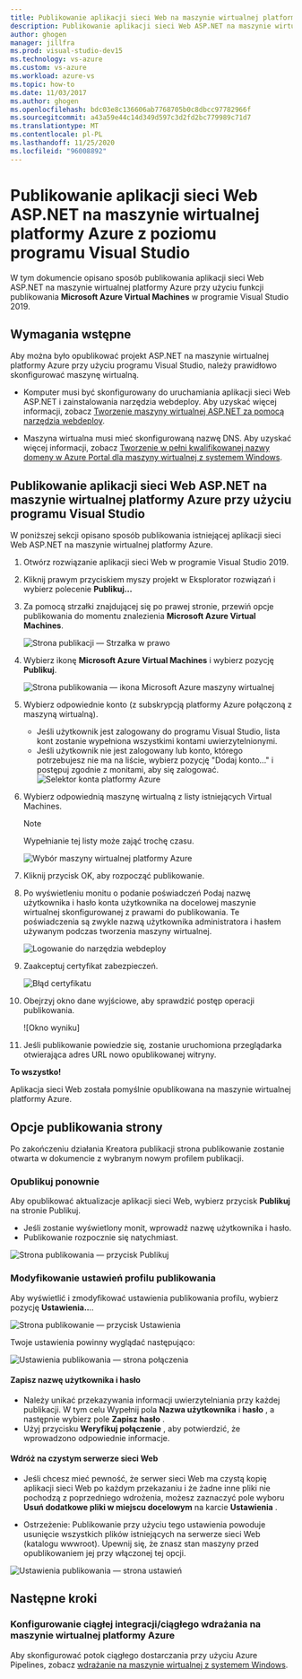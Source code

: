 ```yaml
---
title: Publikowanie aplikacji sieci Web na maszynie wirtualnej platformy Azure z poziomu programu Visual Studio
description: Publikowanie aplikacji sieci Web ASP.NET na maszynie wirtualnej platformy Azure z poziomu programu Visual Studio
author: ghogen
manager: jillfra
ms.prod: visual-studio-dev15
ms.technology: vs-azure
ms.custom: vs-azure
ms.workload: azure-vs
ms.topic: how-to
ms.date: 11/03/2017
ms.author: ghogen
ms.openlocfilehash: bdc03e8c136606ab7768705b0c8dbcc97782966f
ms.sourcegitcommit: a43a59e44c14d349d597c3d2fd2bc779989c71d7
ms.translationtype: MT
ms.contentlocale: pl-PL
ms.lasthandoff: 11/25/2020
ms.locfileid: "96008892"
---
```

# <a name="publish-an-aspnet-web-app-to-an-azure-vm-from-visual-studio"></a>Publikowanie aplikacji sieci Web ASP.NET na maszynie wirtualnej platformy Azure z poziomu programu Visual Studio

W tym dokumencie opisano sposób publikowania aplikacji sieci Web ASP.NET na maszynie wirtualnej platformy Azure przy użyciu funkcji publikowania **Microsoft Azure Virtual Machines** w programie Visual Studio 2019.  

## <a name="prerequisites"></a>Wymagania wstępne
Aby można było opublikować projekt ASP.NET na maszynie wirtualnej platformy Azure przy użyciu programu Visual Studio, należy prawidłowo skonfigurować maszynę wirtualną.

- Komputer musi być skonfigurowany do uruchamiania aplikacji sieci Web ASP.NET i zainstalowania narzędzia webdeploy. Aby uzyskać więcej informacji, zobacz [Tworzenie maszyny wirtualnej ASP.NET za pomocą narzędzia webdeploy](https://github.com/aspnet/Tooling/blob/AspNetVMs/docs/create-asp-net-vm-with-webdeploy.md).

- Maszyna wirtualna musi mieć skonfigurowaną nazwę DNS. Aby uzyskać więcej informacji, zobacz [Tworzenie w pełni kwalifikowanej nazwy domeny w Azure Portal dla maszyny wirtualnej z systemem Windows](portal-create-fqdn.md).

## <a name="publish-your-aspnet-web-app-to-the-azure-vm-using-visual-studio"></a>Publikowanie aplikacji sieci Web ASP.NET na maszynie wirtualnej platformy Azure przy użyciu programu Visual Studio
W poniższej sekcji opisano sposób publikowania istniejącej aplikacji sieci Web ASP.NET na maszynie wirtualnej platformy Azure.

1. Otwórz rozwiązanie aplikacji sieci Web w programie Visual Studio 2019.
2. Kliknij prawym przyciskiem myszy projekt w Eksplorator rozwiązań i wybierz polecenie **Publikuj...**
3. Za pomocą strzałki znajdującej się po prawej stronie, przewiń opcje publikowania do momentu znalezienia **Microsoft Azure Virtual Machines**.  

   ![Strona publikacji — Strzałka w prawo]

4. Wybierz ikonę **Microsoft Azure Virtual Machines** i wybierz pozycję **Publikuj**.

   ![Strona publikowania — ikona Microsoft Azure maszyny wirtualnej]

5. Wybierz odpowiednie konto (z subskrypcją platformy Azure połączoną z maszyną wirtualną).  
   - Jeśli użytkownik jest zalogowany do programu Visual Studio, lista kont zostanie wypełniona wszystkimi kontami uwierzytelnionymi.  
   - Jeśli użytkownik nie jest zalogowany lub konto, którego potrzebujesz nie ma na liście, wybierz pozycję "Dodaj konto..." i postępuj zgodnie z monitami, aby się zalogować.  
   ![Selektor konta platformy Azure]  

6. Wybierz odpowiednią maszynę wirtualną z listy istniejących Virtual Machines.

   > [!Note]
   > Wypełnianie tej listy może zająć trochę czasu.

   ![Wybór maszyny wirtualnej platformy Azure]

7. Kliknij przycisk OK, aby rozpocząć publikowanie.

8. Po wyświetleniu monitu o podanie poświadczeń Podaj nazwę użytkownika i hasło konta użytkownika na docelowej maszynie wirtualnej skonfigurowanej z prawami do publikowania. Te poświadczenia są zwykle nazwą użytkownika administratora i hasłem używanym podczas tworzenia maszyny wirtualnej.  

   ![Logowanie do narzędzia webdeploy]

9. Zaakceptuj certyfikat zabezpieczeń.

   ![Błąd certyfikatu]

10. Obejrzyj okno dane wyjściowe, aby sprawdzić postęp operacji publikowania.

    ![Okno wyniku]

11. Jeśli publikowanie powiedzie się, zostanie uruchomiona przeglądarka otwierająca adres URL nowo opublikowanej witryny.

**To wszystko!**

Aplikacja sieci Web została pomyślnie opublikowana na maszynie wirtualnej platformy Azure.

## <a name="publish-page-options"></a>Opcje publikowania strony

Po zakończeniu działania Kreatora publikacji strona publikowanie zostanie otwarta w dokumencie z wybranym nowym profilem publikacji.

### <a name="re-publish"></a>Opublikuj ponownie

Aby opublikować aktualizacje aplikacji sieci Web, wybierz przycisk **Publikuj** na stronie Publikuj.  
- Jeśli zostanie wyświetlony monit, wprowadź nazwę użytkownika i hasło.  
- Publikowanie rozpocznie się natychmiast.

![Strona publikowania — przycisk Publikuj]

### <a name="modify-publish-profile-settings"></a>Modyfikowanie ustawień profilu publikowania

Aby wyświetlić i zmodyfikować ustawienia publikowania profilu, wybierz pozycję **Ustawienia..**..  

![Strona publikowanie — przycisk Ustawienia]

Twoje ustawienia powinny wyglądać następująco:  

![Ustawienia publikowania — strona połączenia]

#### <a name="save-user-name-and-password"></a>Zapisz nazwę użytkownika i hasło
- Należy unikać przekazywania informacji uwierzytelniania przy każdej publikacji. W tym celu Wypełnij pola **Nazwa użytkownika** i **hasło** , a następnie wybierz pole **Zapisz hasło** .
- Użyj przycisku **Weryfikuj połączenie** , aby potwierdzić, że wprowadzono odpowiednie informacje.

#### <a name="deploy-to-clean-web-server"></a>Wdróż na czystym serwerze sieci Web

- Jeśli chcesz mieć pewność, że serwer sieci Web ma czystą kopię aplikacji sieci Web po każdym przekazaniu i że żadne inne pliki nie pochodzą z poprzedniego wdrożenia, możesz zaznaczyć pole wyboru **Usuń dodatkowe pliki w miejscu docelowym** na karcie **Ustawienia** .

- Ostrzeżenie: Publikowanie przy użyciu tego ustawienia powoduje usunięcie wszystkich plików istniejących na serwerze sieci Web (katalogu wwwroot). Upewnij się, że znasz stan maszyny przed opublikowaniem jej przy włączonej tej opcji. 

![Ustawienia publikowania — strona ustawień]

## <a name="next-steps"></a>Następne kroki

### <a name="set-up-cicd-for-automated-deployment-to-azure-vm"></a>Konfigurowanie ciągłej integracji/ciągłego wdrażania na maszynie wirtualnej platformy Azure

Aby skonfigurować potok ciągłego dostarczania przy użyciu Azure Pipelines, zobacz [wdrażanie na maszynie wirtualnej z systemem Windows](/vsts/build-release/apps/cd/deploy-webdeploy-iis-deploygroups).

[VM Overview - DNS Name]: ../../../includes/media/publish-web-app-from-visual-studio/VMOverviewDNSName.png
[IP Address Config - DNS Name]: ../../../includes/media/publish-web-app-from-visual-studio/IPAddressConfigDNSName.png
[VM Overview - DNS Configured]: ../../../includes/media/publish-web-app-from-visual-studio/VMOverviewDNSConfigured.png
[Strona publikacji — Strzałka w prawo]: ../../../includes/media/publish-web-app-from-visual-studio/PublishPageRightArrow.png
[Strona publikowania — ikona Microsoft Azure maszyny wirtualnej]: ../../../includes/media/publish-web-app-from-visual-studio/PublishPageMicrosoftAzureVirtualMachineIcon.png
[Selektor konta platformy Azure]: ../../../includes/media/publish-web-app-from-visual-studio/ChooseVM-SelectAccount.png
[Wybór maszyny wirtualnej platformy Azure]: ../../../includes/media/publish-web-app-from-visual-studio/ChooseVM-SelectVM.png
[Logowanie do narzędzia webdeploy]: ../../../includes/media/publish-web-app-from-visual-studio/WebDeployLogin.png
[Błąd certyfikatu]: ../../../includes/media/publish-web-app-from-visual-studio/CertificateError.png
[Okno Dane wyjściowe]: ../../../includes/media/publish-web-app-from-visual-studio/OutputWindow.png
[Strona publikowania — przycisk Publikuj]: ../../../includes/media/publish-web-app-from-visual-studio/PublishPagePublishButton.png
[Strona publikowanie — przycisk Ustawienia]: ../../../includes/media/publish-web-app-from-visual-studio/PublishPageSettingsButton.png
[Ustawienia publikowania — strona połączenia]: ../../../includes/media/publish-web-app-from-visual-studio/PublishSettingsConnectionPage.png
[Ustawienia publikowania — strona ustawień]: ../../../includes/media/publish-web-app-from-visual-studio/PublishSettingsSettingsPage.png
